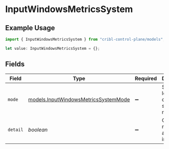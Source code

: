 # InputWindowsMetricsSystem

## Example Usage

```typescript
import { InputWindowsMetricsSystem } from "cribl-control-plane/models";

let value: InputWindowsMetricsSystem = {};
```

## Fields

| Field                                                                              | Type                                                                               | Required                                                                           | Description                                                                        |
| ---------------------------------------------------------------------------------- | ---------------------------------------------------------------------------------- | ---------------------------------------------------------------------------------- | ---------------------------------------------------------------------------------- |
| `mode`                                                                             | [models.InputWindowsMetricsSystemMode](../models/inputwindowsmetricssystemmode.md) | :heavy_minus_sign:                                                                 | Select the level of details for system metrics                                     |
| `detail`                                                                           | *boolean*                                                                          | :heavy_minus_sign:                                                                 | Generate metrics for all system information                                        |